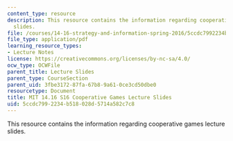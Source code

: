 ```yaml
---
content_type: resource
description: This resource contains the information regarding cooperative games lecture
  slides.
file: /courses/14-16-strategy-and-information-spring-2016/5ccdc7992234b518028d5714a582c7c8_MIT14_16S16_equilib_refine.pdf
file_type: application/pdf
learning_resource_types:
- Lecture Notes
license: https://creativecommons.org/licenses/by-nc-sa/4.0/
ocw_type: OCWFile
parent_title: Lecture Slides
parent_type: CourseSection
parent_uid: 3fbe3172-87fa-67b8-9a61-0ce3cd50dbe0
resourcetype: Document
title: MIT 14.16 S16 Cooperative Games Lecture Slides
uid: 5ccdc799-2234-b518-028d-5714a582c7c8
---
```

This resource contains the information regarding cooperative games lecture slides.
